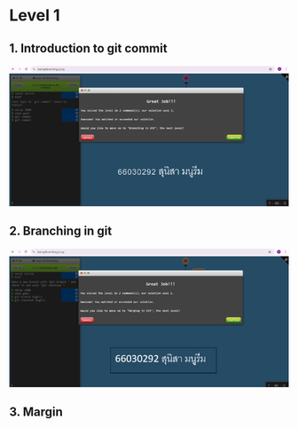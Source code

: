 # Level 1

## 1. Introduction to git commit

![alt text](image.png)

## 2. Branching in git

![alt text](image-1.png)


## 3. Margin